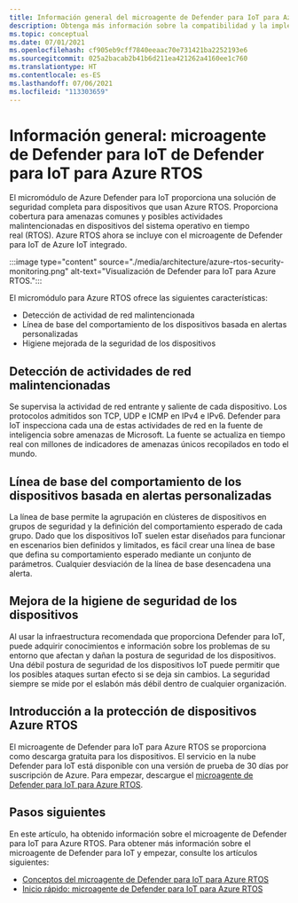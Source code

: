 ```yaml
---
title: Información general del microagente de Defender para IoT para Azure RTOS
description: Obtenga más información sobre la compatibilidad y la implementación del microagente de Defender para IoT para Azure RTOS como parte de Azure Defender para IoT.
ms.topic: conceptual
ms.date: 07/01/2021
ms.openlocfilehash: cf905eb9cff7840eeaac70e731421ba2252193e6
ms.sourcegitcommit: 025a2bacab2b41b6d211ea421262a4160ee1c760
ms.translationtype: HT
ms.contentlocale: es-ES
ms.lasthandoff: 07/06/2021
ms.locfileid: "113303659"
---
```

# <a name="overview-defender-for-iot-defender-iot-micro-agent-for-azure-rtos"></a>Información general: microagente de Defender para IoT de Defender para IoT para Azure RTOS

El micromódulo de Azure Defender para IoT proporciona una solución de seguridad completa para dispositivos que usan Azure RTOS. Proporciona cobertura para amenazas comunes y posibles actividades malintencionadas en dispositivos del sistema operativo en tiempo real (RTOS). Azure RTOS ahora se incluye con el microagente de Defender para IoT de Azure IoT integrado.

:::image type="content" source="./media/architecture/azure-rtos-security-monitoring.png" alt-text="Visualización de Defender para IoT para Azure RTOS.":::


El micromódulo para Azure RTOS ofrece las siguientes características:

- Detección de actividad de red malintencionada
- Línea de base del comportamiento de los dispositivos basada en alertas personalizadas
- Higiene mejorada de la seguridad de los dispositivos

## <a name="detect-malicious-network-activities"></a>Detección de actividades de red malintencionadas

Se supervisa la actividad de red entrante y saliente de cada dispositivo. Los protocolos admitidos son TCP, UDP e ICMP en IPv4 e IPv6. Defender para IoT inspecciona cada una de estas actividades de red en la fuente de inteligencia sobre amenazas de Microsoft. La fuente se actualiza en tiempo real con millones de indicadores de amenazas únicos recopilados en todo el mundo.

## <a name="device-behavior-baselining-based-on-custom-alerts"></a>Línea de base del comportamiento de los dispositivos basada en alertas personalizadas

La línea de base permite la agrupación en clústeres de dispositivos en grupos de seguridad y la definición del comportamiento esperado de cada grupo. Dado que los dispositivos IoT suelen estar diseñados para funcionar en escenarios bien definidos y limitados, es fácil crear una línea de base que defina su comportamiento esperado mediante un conjunto de parámetros. Cualquier desviación de la línea de base desencadena una alerta.

## <a name="improve-your-device-security-hygiene"></a>Mejora de la higiene de seguridad de los dispositivos

Al usar la infraestructura recomendada que proporciona Defender para IoT, puede adquirir conocimientos e información sobre los problemas de su entorno que afectan y dañan la postura de seguridad de los dispositivos. Una débil postura de seguridad de los dispositivos IoT puede permitir que los posibles ataques surtan efecto si se deja sin cambios. La seguridad siempre se mide por el eslabón más débil dentro de cualquier organización.

## <a name="get-started-protecting-azure-rtos-devices"></a>Introducción a la protección de dispositivos Azure RTOS

El microagente de Defender para IoT para Azure RTOS se proporciona como descarga gratuita para los dispositivos. El servicio en la nube Defender para IoT está disponible con una versión de prueba de 30 días por suscripción de Azure. Para empezar, descargue el [microagente de Defender para IoT para Azure RTOS](https://github.com/MicrosoftDocs/azure-docs/blob/master/articles/defender-for-iot/device-builders/iot-security-azure-rtos.md). 

## <a name="next-steps"></a>Pasos siguientes

En este artículo, ha obtenido información sobre el microagente de Defender para IoT para Azure RTOS. Para obtener más información sobre el microagente de Defender para IoT y empezar, consulte los artículos siguientes:

- [Conceptos del microagente de Defender para IoT para Azure RTOS](concept-rtos-security-module.md)
- [Inicio rápido: microagente de Defender para IoT para Azure RTOS](quickstart-azure-rtos-security-module.md)
